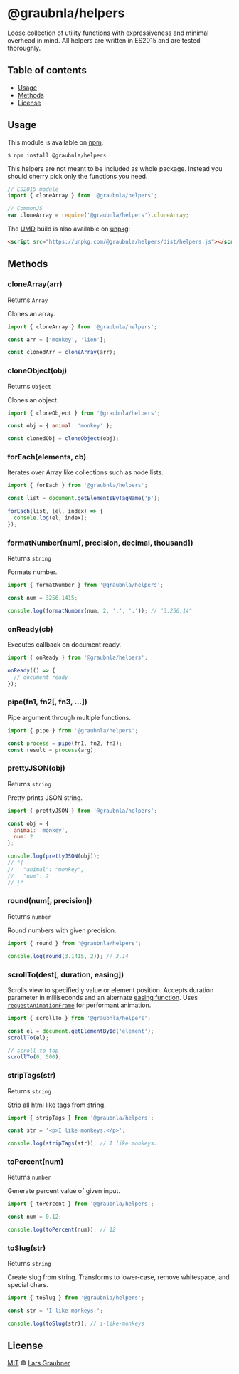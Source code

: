 # @graubnla/helpers

Loose collection of utility functions with expressiveness and minimal overhead in mind. All helpers are written in ES2015 and are tested thoroughly.

## Table of contents

- [Usage](#usage)
- [Methods](#methods)
- [License](#license)

## Usage

This module is available on [npm](https://www.npmjs.com/).

```
$ npm install @graubnla/helpers
```

This helpers are not meant to be included as whole package. Instead you should cherry pick only the functions you need.

```JavaScript
// ES2015 module
import { cloneArray } from '@graubnla/helpers';

// CommonJS
var cloneArray = require('@graubnla/helpers').cloneArray;
```

The [UMD](https://github.com/umdjs/umd) build is also available on [unpkg](https://unpkg.com/#/):

```HTML
<script src="https://unpkg.com/@graubnla/helpers/dist/helpers.js"></script>
```

## Methods

### cloneArray(arr)

Returns `Array`

Clones an array.

```Javascript
import { cloneArray } from '@graubnla/helpers';

const arr = ['monkey', 'lion'];

const clonedArr = cloneArray(arr);
```

### cloneObject(obj)

Returns `Object`

Clones an object.

```Javascript
import { cloneObject } from '@graubnla/helpers';

const obj = { animal: 'monkey' };

const clonedObj = cloneObject(obj);
```

### forEach(elements, cb)

Iterates over Array like collections such as node lists.

```JavaScript
import { forEach } from '@graubnla/helpers';

const list = document.getElementsByTagName('p');

forEach(list, (el, index) => {
  console.log(el, index);
});
```

### formatNumber(num[, precision, decimal, thousand])

Returns `string`

Formats number.

```JavaScript
import { formatNumber } from '@graubnla/helpers';

const num = 3256.1415;

console.log(formatNumber(num, 2, ',', '.')); // "3.256,14"
```

### onReady(cb)

Executes callback on document ready.

```JavaScript
import { onReady } from '@graubnla/helpers';

onReady(() => {
  // document ready
});
```

### pipe(fn1, fn2[, fn3, ...])

Pipe argument through multiple functions.

```JavaScript
import { pipe } from '@graubnla/helpers';

const process = pipe(fn1, fn2, fn3);
const result = process(arg);
```

### prettyJSON(obj)

Returns `string`

Pretty prints JSON string.

```JavaScript
import { prettyJSON } from '@graubnla/helpers';

const obj = {
  animal: 'monkey',
  num: 2
};

console.log(prettyJSON(obj));
// "{
//   "animal": "monkey",
//   "num": 2
// }"
```

### round(num[, precision])

Returns `number`

Round numbers with given precision.

```JavaScript
import { round } from '@graubnla/helpers';

console.log(round(3.1415, 2)); // 3.14
```

### scrollTo(dest[, duration, easing])

Scrolls view to specified y value or element position. Accepts duration parameter in milliseconds and an alternate [easing function](https://gist.github.com/gre/1650294). Uses [`requestAnimationFrame`](https://developer.mozilla.org/de/docs/Web/API/window/requestAnimationFrame) for performant animation.

```JavaScript
import { scrollTo } from '@graubnla/helpers';

const el = document.getElementById('element');
scrollTo(el);

// scroll to top
scrollTo(0, 500);
```

### stripTags(str)

Returns `string`

Strip all html like tags from string.

```JavaScript
import { stripTags } from '@graubnla/helpers';

const str = '<p>I like monkeys.</p>';

console.log(stripTags(str)); // I like monkeys.
```

### toPercent(num)

Returns `number`

Generate percent value of given input.

```JavaScript
import { toPercent } from '@graubnla/helpers';

const num = 0.12;

console.log(toPercent(num)); // 12
```

### toSlug(str)

Returns `string`

Create slug from string. Transforms to lower-case, remove whitespace, and special chars.

```JavaScript
import { toSlug } from '@graubnla/helpers';

const str = 'I like monkeys.';

console.log(toSlug(str)); // i-like-monkeys
```


## License

[MIT](https://github.com/lgraubner/helpers/blob/master/LICENSE) © [Lars Graubner](https://larsgraubner.com)
